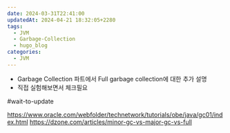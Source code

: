 ```yaml
---
date: 2024-03-31T22:41:00
updatedAt: 2024-04-21 18:32:05+2280
tags:
  - JVM
  - Garbage-Collection
  - hugo_blog
categories:
  - JVM
---
```

- Garbage Collection 파트에서 Full garbage collection에 대한 추가 설명
- 직접 실험해보면서 체크필요

#wait-to-update 

https://www.oracle.com/webfolder/technetwork/tutorials/obe/java/gc01/index.html
https://dzone.com/articles/minor-gc-vs-major-gc-vs-full
